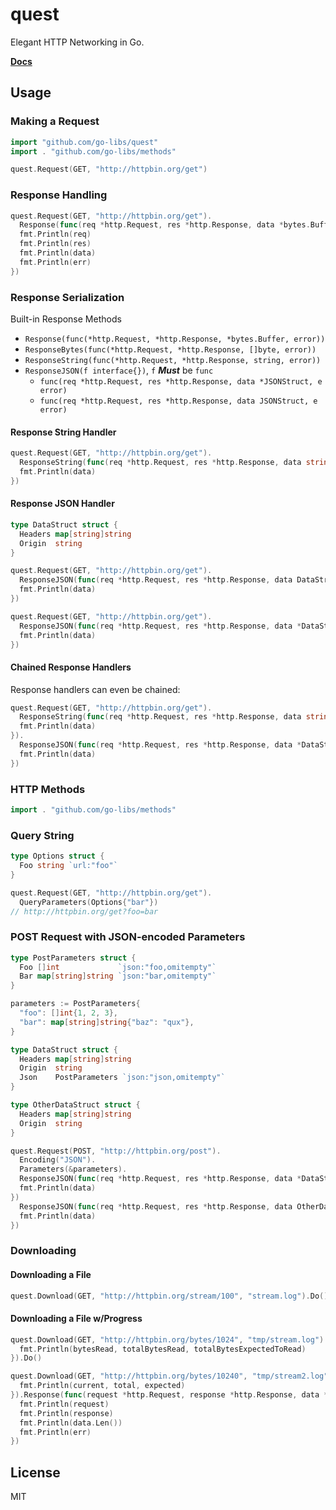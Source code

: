 # quest

Elegant HTTP Networking in Go.

__[Docs]()__


## Usage


### Making a Request

```go
import "github.com/go-libs/quest"
import . "github.com/go-libs/methods"

quest.Request(GET, "http://httpbin.org/get")
```


### Response Handling

```go
quest.Request(GET, "http://httpbin.org/get").
  Response(func(req *http.Request, res *http.Response, data *bytes.Buffer, e error) {
  fmt.Println(req)
  fmt.Println(res)
  fmt.Println(data)
  fmt.Println(err)
})
```


### Response Serialization

Built-in Response Methods

* `Response(func(*http.Request, *http.Response, *bytes.Buffer, error))`
* `ResponseBytes(func(*http.Request, *http.Response, []byte, error))`
* `ResponseString(func(*http.Request, *http.Response, string, error))`
* `ResponseJSON(f interface{})`, `f` ___Must___ be `func`
    - `func(req *http.Request, res *http.Response, data *JSONStruct, e error)`
    - `func(req *http.Request, res *http.Response, data JSONStruct, e error)`


#### Response String Handler

```go
quest.Request(GET, "http://httpbin.org/get").
  ResponseString(func(req *http.Request, res *http.Response, data string, e error) {
  fmt.Println(data)
})
```


#### Response JSON Handler

```go
type DataStruct struct {
  Headers map[string]string
  Origin  string
}

quest.Request(GET, "http://httpbin.org/get").
  ResponseJSON(func(req *http.Request, res *http.Response, data DataStruct, e error) {
  fmt.Println(data)
})

quest.Request(GET, "http://httpbin.org/get").
  ResponseJSON(func(req *http.Request, res *http.Response, data *DataStruct, e error) {
  fmt.Println(data)
})
```


#### Chained Response Handlers

Response handlers can even be chained:
```go
quest.Request(GET, "http://httpbin.org/get").
  ResponseString(func(req *http.Request, res *http.Response, data string, e error) {
  fmt.Println(data)
}).
  ResponseJSON(func(req *http.Request, res *http.Response, data *DataStruct, e error) {
  fmt.Println(data)
})
```


### HTTP Methods

```go
import . "github.com/go-libs/methods"
```


### Query String

```go
type Options struct {
  Foo string `url:"foo"`
}

quest.Request(GET, "http://httpbin.org/get").
  QueryParameters(Options{"bar"})
// http://httpbin.org/get?foo=bar
```


### POST Request with JSON-encoded Parameters

```go
type PostParameters struct {
  Foo []int             `json:"foo,omitempty"`
  Bar map[string]string `json:"bar,omitempty"`
}

parameters := PostParameters{
  "foo": []int{1, 2, 3},
  "bar": map[string]string{"baz": "qux"},
}

type DataStruct struct {
  Headers map[string]string
  Origin  string
  Json    PostParameters `json:"json,omitempty"`
}

type OtherDataStruct struct {
  Headers map[string]string
  Origin  string
}

quest.Request(POST, "http://httpbin.org/post").
  Encoding("JSON").
  Parameters(&parameters).
  ResponseJSON(func(req *http.Request, res *http.Response, data *DataStruct, e error) {
  fmt.Println(data)
})
  ResponseJSON(func(req *http.Request, res *http.Response, data OtherDataStruct, e error) {
  fmt.Println(data)
})
```



### Downloading


#### Downloading a File

```go
quest.Download(GET, "http://httpbin.org/stream/100", "stream.log").Do()
```


#### Downloading a File w/Progress

```go
quest.Download(GET, "http://httpbin.org/bytes/1024", "tmp/stream.log").Progress(func(bytesRead, totalBytesRead, totalBytesExpectedToRead int64) {
  fmt.Println(bytesRead, totalBytesRead, totalBytesExpectedToRead)
}).Do()

quest.Download(GET, "http://httpbin.org/bytes/10240", "tmp/stream2.log").Progress(func(current, total, expected int64) {
  fmt.Println(current, total, expected)
}).Response(func(request *http.Request, response *http.Response, data *bytes.Buffer, err error) {
  fmt.Println(request)
  fmt.Println(response)
  fmt.Println(data.Len())
  fmt.Println(err)
})
```



## License

MIT

[Docs]: http://godoc.org/github.com/go-libs/quest
